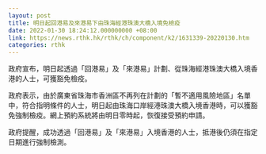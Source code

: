 ```yaml
---
layout: post
title: 明日起回港易及來港易下由珠海經港珠澳大橋入境免檢疫
date: 2022-01-30 18:24:12.000000000 +08:00
link: https://news.rthk.hk/rthk/ch/component/k2/1631339-20220130.htm
categories: rthk
---
```


政府宣布，明日起透過「回港易」及「來港易」計劃、從珠海經港珠澳大橋入境香港的人士，可獲豁免檢疫。

​​政府表示，由於廣東省珠海市香洲區不再列在計劃的「暫不適用風險地區」名單中，符合指明條件的人士，明日起由珠海口岸經港珠澳大橋入境香港時，可以獲豁免強制檢疫。網上預約系統將由明日零時起，恢復接受預約申請。

政府提醒，成功透過「回港易」及「來港易」入境香港的人士，抵港後仍須在指定日期進行強制檢測。
